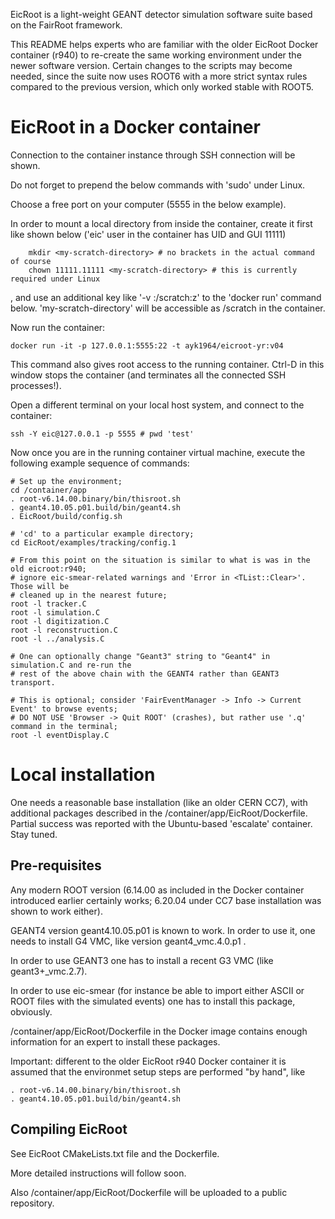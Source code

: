 
  EicRoot is a light-weight GEANT detector simulation software suite based on the FairRoot framework.

  This README helps experts who are familiar with the older EicRoot Docker container (r940)
to re-create the same working environment under the newer software version. Certain changes to 
the scripts may become needed, since the suite now uses ROOT6 with a more strict syntax
rules compared to the previous version, which only worked stable with ROOT5.


EicRoot in a Docker container
=============================

  Connection to the container instance through SSH connection will be shown.

  Do not forget to prepend the below commands with 'sudo' under Linux.

  Choose a free port on your computer (5555 in the below example).

  In order to mount a local directory <my-scratch-directory> from inside the container, create
it first like shown below ('eic' user in the container has UID and GUI 11111)

```
    mkdir <my-scratch-directory> # no brackets in the actual command of course
    chown 11111.11111 <my-scratch-directory> # this is currently required under Linux
```

, and use an additional key like '-v <my-scratch-directory>:/scratch:z' to the 'docker run' command below. 
'my-scratch-directory' will be accessible as /scratch in the container.

  Now run the container:

```
docker run -it -p 127.0.0.1:5555:22 -t ayk1964/eicroot-yr:v04
```

  This command also gives root access to the running container. Ctrl-D in this window 
stops the container (and terminates all the connected SSH processes!).

  Open a different terminal on your local host system, and connect to the container:

```
ssh -Y eic@127.0.0.1 -p 5555 # pwd 'test'

```

  Now once you are in the running container virtual machine, execute the following 
example sequence of commands:

```
# Set up the environment;
cd /container/app
. root-v6.14.00.binary/bin/thisroot.sh
. geant4.10.05.p01.build/bin/geant4.sh
. EicRoot/build/config.sh

# 'cd' to a particular example directory;
cd EicRoot/examples/tracking/config.1

# From this point on the situation is similar to what is was in the old eicroot:r940;
# ignore eic-smear-related warnings and 'Error in <TList::Clear>'. Those will be 
# cleaned up in the nearest future;
root -l tracker.C
root -l simulation.C
root -l digitization.C
root -l reconstruction.C
root -l ../analysis.C

# One can optionally change "Geant3" string to "Geant4" in simulation.C and re-run the 
# rest of the above chain with the GEANT4 rather than GEANT3 transport.

# This is optional; consider 'FairEventManager -> Info -> Current Event' to browse events;
# DO NOT USE 'Browser -> Quit ROOT' (crashes), but rather use '.q' command in the terminal;
root -l eventDisplay.C
```

Local installation
==================

  One needs a reasonable base installation (like an older CERN CC7), with additional 
packages described in the /container/app/EicRoot/Dockerfile. Partial success was reported with the Ubuntu-based 
'escalate' container. Stay tuned.


Pre-requisites
--------------

Any modern ROOT version (6.14.00 as included in the Docker container introduced 
earlier certainly works; 6.20.04 under CC7 base installation was shown to work either).

GEANT4 version geant4.10.05.p01 is known to work. In order to use it, one needs to 
install G4 VMC, like version geant4_vmc.4.0.p1 .

In order to use GEANT3 one has to install a recent G3 VMC (like geant3+_vmc.2.7).

In order to use eic-smear (for instance be able to import either ASCII or ROOT files with 
the simulated events) one has to install this package, obviously.

/container/app/EicRoot/Dockerfile in the Docker image contains enough information for an 
expert to install these packages. 

Important: different to the older EicRoot r940 Docker container it is assumed that the 
environmet setup steps are performed "by hand", like
 
```
. root-v6.14.00.binary/bin/thisroot.sh
. geant4.10.05.p01.build/bin/geant4.sh
```

Compiling EicRoot
-----------------

See EicRoot CMakeLists.txt file and the Dockerfile. 

More detailed instructions will follow soon.

Also /container/app/EicRoot/Dockerfile will be uploaded to a public repository. 